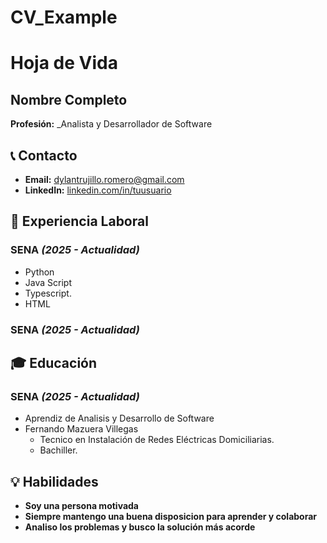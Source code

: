 # CV_Example
# Hoja de Vida

## Nombre Completo
**Profesión:** _Analista y Desarrollador de Software

## 📞 Contacto
- **Email:** [dylantrujillo.romero@gmail.com](mailto:dylantrujillo.romero@gmail.com)
- **LinkedIn:** [linkedin.com/in/tuusuario](https://linkedin.com/in/tuusuario)

## 🏢 Experiencia Laboral
### **SENA** _(2025 - Actualidad)_
- Python
- Java Script
- Typescript.
- HTML

### **SENA** _(2025 - Actualidad)_


## 🎓 Educación
### **SENA** _(2025 - Actualidad)_
- Aprendiz de Analisis y Desarrollo de Software
- Fernando Mazuera Villegas
  - Tecnico en Instalación de Redes Eléctricas Domiciliarias.
  - Bachiller. 

## 💡 Habilidades
- **Soy una persona motivada**
- **Siempre mantengo una buena disposicion para aprender y colaborar**
- **Analiso los problemas y busco la solución más acorde**


